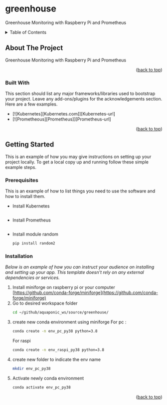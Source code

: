 <a name="readme-top"></a>

# greenhouse
Greenhouse Monitoring with Raspberry Pi and Prometheus

<!-- TABLE OF CONTENTS -->
<details>
  <summary>Table of Contents</summary>
  <ol>
    <li>
      <a href="#about-the-project">About The Project</a>
      <ul>
        <li><a href="#built-with">Built With</a></li>
      </ul>
    </li>
    <li>
      <a href="#getting-started">Getting Started</a>
      <ul>
        <li><a href="#prerequisites">Prerequisites</a></li>
        <li><a href="#installation">Installation</a></li>
      </ul>
    </li>
    <li><a href="#usage">Usage</a></li>
    <li><a href="#roadmap">Roadmap</a></li>
    <li><a href="#contributing">Contributing</a></li>
    <li><a href="#license">License</a></li>
    <li><a href="#contact">Contact</a></li>
    <li><a href="#acknowledgments">Acknowledgments</a></li>
  </ol>
</details>


<!-- ABOUT THE PROJECT -->
## About The Project

Greenhouse Monitoring with Raspberry Pi and Prometheus 

<p align="right">(<a href="#readme-top">back to top</a>)</p>



### Built With

This section should list any major frameworks/libraries used to bootstrap your project. Leave any add-ons/plugins for the acknowledgements section. Here are a few examples.

* [![Kubernetes][Kubernetes.com]][Kubernetes-url]
* [![Prometheous][Prometheus]][Prometheus-url]

<p align="right">(<a href="#readme-top">back to top</a>)</p>




<!-- GETTING STARTED -->
## Getting Started

This is an example of how you may give instructions on setting up your project locally.
To get a local copy up and running follow these simple example steps.

### Prerequisites

This is an example of how to list things you need to use the software and how to install them.
* Install Kubernetes
  ```sh

  ```
* Install Prometheus
  ```sh
  
  ```
* Install module random
  ```sh
  pip install random2
  ```
  



### Installation

_Below is an example of how you can instruct your audience on installing and setting up your app. This template doesn't rely on any external dependencies or services._

1. Install miniforge on raspberry pi or your computer [https://github.com/conda-forge/miniforge](https://github.com/conda-forge/miniforge)
2. Go to desired workspace folder
   ```sh 
   cd ~/github/aquaponic_ws/source/greenhouse/
   ```
3. create new conda environment using miniforge
   For pc : 
   ```sh
   conda create -n env_pc_py38 python=3.8
   ```
   For raspi
   ```sh
   conda create -n env_raspi_py38 python=3.8
   ```
4. create new folder to indicate the env name
   ```sh
   mkdir env_pc_py38
   ```
5. Activate newly conda environment
   ```sh
   conda activate env_pc_py38
   ```

<p align="right">(<a href="#readme-top">back to top</a>)</p>
